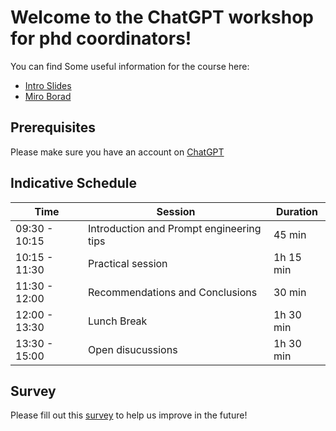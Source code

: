# Welcome to the ChatGPT workshop for phd coordinators!

You can find Some useful information for the course here:
- [Intro Slides](https://docs.google.com/presentation/d/1dHsetnMQuKlR_k6TXXYzYWyfIJ2_6T0yQYnqx8ZA-FQ/edit?usp=sharing)
- [Miro Borad](https://miro.com/app/board/uXjVLTMIlDg=/?share_link_id=107487353758)

## Prerequisites
Please make sure you have an account on [ChatGPT](https://chatgpt.com/)

## Indicative Schedule

| Time           | Session                                  | Duration |
|----------------|------------------------------------------|----------|
| 09:30 - 10:15  | Introduction and Prompt engineering tips | 45 min   |
| 10:15 - 11:30  | Practical session                        | 1h 15 min|
| 11:30 - 12:00  | Recommendations and Conclusions          | 30 min   |
| 12:00 - 13:30  | Lunch Break                              | 1h 30 min|
| 13:30 - 15:00  | Open disucussions                        | 1h 30 min|


## Survey
Please fill out this [survey](https://forms.gle/aD2QL72GhBJAwG9D7) to help us improve in the future!
